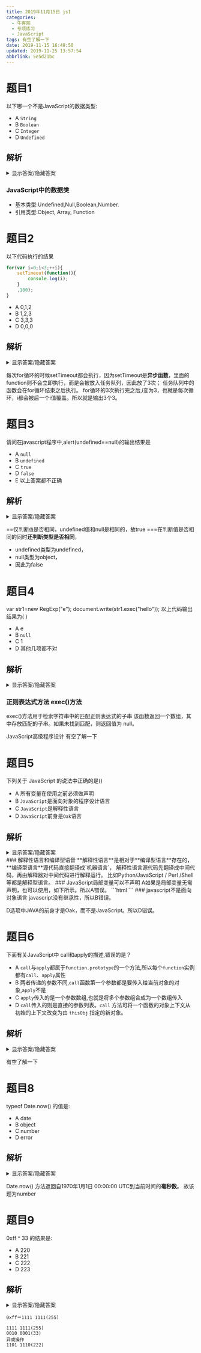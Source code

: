 ```yaml
---
title: 2019年11月15日 js1
categories: 
  - 牛客网
  - 专项练习
  - JavaScript
tags: 有空了解一下
date: 2019-11-15 16:49:58
updated: 2019-11-25 13:57:54
abbrlink: 5e5d21bc
---
```

# 题目1
以下哪一个不是JavaScript的数据类型:
- A `String`
- B `Boolean`
- C `Integer`
- D `Undefined`

## 解析
<details><summary>显示答案/隐藏答案</summary>正确答案: C</details>

### JavaScript中的数据类
- 基本类型:Undefined,Null,Boolean,Number.
- 引用类型:Object, Array, Function


# 题目2
以下代码执行的结果
```javascript
for(var i=0;i<3;++i){
    setTimeout(function(){
        console.log(i);
    }
    ,100);
}
```
- A 0,1,2
- B 1,2,3
- C 3,3,3
- D 0,0,0

## 解析
<details><summary>显示答案/隐藏答案</summary>正确答案: C</details>

每次for循环的时候setTimeout都会执行，因为setTimeout是**异步函数**，里面的function则不会立即执行，而是会被放入任务队列，因此放了3次；
任务队列中的函数会在for循环结束之后执行。
for循环的3次执行完之后,i变为3，也就是每次循环，i都会被后一个i值覆盖。所以就是输出3个3。

# 题目3
请问在javascript程序中,alert(undefined==null)的输出结果是
- A `null`
- B `undefined`
- C `true`
- D `false`
- E 以上答案都不正确

## 解析
<details><summary>显示答案/隐藏答案</summary>正确答案: C</details>

==仅判断`值`是否相同，undefined值和null是相同的，故true
===在判断值是否相同的同时**还判断类型是否相同**，
- undefined类型为undefined，
- null类型为object，
- 因此为false


# 题目4
var str1=new RegExp("e");
document.write(str1.exec("hello"));
以上代码输出结果为(      )
- A e
- B `null`
- C 1
- D 其他几项都不对

## 解析
<details><summary>显示答案/隐藏答案</summary>正确答案: A</details>

### 正则表达式方法 exec()方法
exec()方法用于检索字符串中的匹配正则表达式的子串
该函数返回一个数组，其中存放匹配的子串。如果未找到匹配，则返回值为 null。

JavaScript高级程序设计
有空了解一下

# 题目5
下列关于 JavaScript 的说法中正确的是()
- A 所有变量在使用之前必须做声明
- B `JavaScript`是面向对象的程序设计语言
- C `JavaScript`是解释性语言
- D `JavaScript`前身是`Oak`语言

## 解析
<details><summary>显示答案/隐藏答案</summary>正确答案: C</details>
### 解释性语言和编译型语音
**解释性语言**是相对于**编译型语言**存在的，
**编译型语言**源代码直接翻译成`机器语言`，
解释性语言源代码先翻译成中间代码，再由解释器对中间代码进行解释运行。
比如Python/JavaScript / Perl /Shell等都是解释型语言。
### JavaScript局部变量可以不声明
A如果是局部变量无需声明，也可以使用，如下所示。所以A错误。
```html
<script>
function a(){
    for(i=0;i<20;i++){
      // 没有 var i
    }      return i;
}
document.writeln(a());
</script> 
```
### javascript不是面向对象语言
javascript没有继承性，所以B错误。

D选项中JAVA的前身才是Oak，而不是JavaScript。所以D错误。

# 题目6
下面有关JavaScript中 call和apply的描述,错误的是？
- A `call`与`apply`都属于`Function.prototype`的一个方法,所以每个`function`实例都有`call`、`apply`属性
- B 两者传递的参数不同,`call`函数第一个参数都是要传入给当前对象的对象,`apply`不是
- C `apply`传入的是一个参数数组,也就是将多个参数组合成为一个数组传入
- D `call`传入的则是直接的参数列表。`call` 方法可将一个函数的对象上下文从初始的上下文改变为由 `thisObj` 指定的新对象。

## 解析
<details><summary>显示答案/隐藏答案</summary>正确答案: B</details>

有空了解一下

# 题目8
typeof Date.now() 的值是:
- A date
- B object
- C number
- D error

## 解析
<details><summary>显示答案/隐藏答案</summary>正确答案: C</details>

Date.now() 方法返回自1970年1月1日 00:00:00 UTC到当前时间的**毫秒数**。
故该题为number

# 题目9
0xff ^ 33 的结果是:
- A 220
- B 221
- C 222
- D 223

## 解析
<details><summary>显示答案/隐藏答案</summary>正确答案: C</details>

```
0xff＝1111 1111(255)

1111 1111(255)
0010 0001(33)
异或操作     
1101 1110(222)
```
